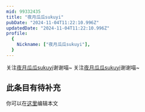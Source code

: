 ```yaml
---
mid: 99332435
title: "夜月瓜瓜sukuyi"
pubDate: "2024-11-04T11:22:10.996Z"
updatedDate: "2024-11-04T11:22:10.996Z"
profile:
  {
    Nickname: ["夜月瓜瓜sukuyi"],
  }
---
```


关注[夜月瓜瓜sukuyi](https://space.bilibili.com/99332435)谢谢喵~ 关注[夜月瓜瓜sukuyi](https://space.bilibili.com/99332435)谢谢喵~

## 此条目有待补充
你可以在[这里](https://github.com/Yuhanawa/VTuber.ICU-Content/edit/master/v/夜月瓜瓜sukuyi/index.md)编辑本文
